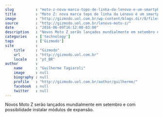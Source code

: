 ```yaml
---
slug          : "moto-z-nova-marca-topo-de-linha-da-lenovo-e-um-smartphone-modular-com-duas-versoes"
title         : "Moto Z: nova marca topo de linha da Lenovo é um smartphone “modular” com duas versões"
image         : "http://gizmodo.uol.com.br/wp-content/blogs.dir/8/files/2016/06/motoz1.png"
source        : "http://gizmodo.uol.com.br/lenovo-moto-z/"
date          : "2016-06-09T16:12:00-03:00"
description   : "Novos Moto Z serão lançados mundialmente em setembro e com possibilidade instalar módulos de expansão."
categories    : ['technology']
tags          : ['Gizmodo']
site          :
    title     : "Gizmodo"
    url       : "http://gizmodo.uol.com.br"
    locale    : "pt_BR"
author        :
    name      : "Guilherme Tagiaroli"
    image     : null
    biography : null
    profile   : "http://gizmodo.uol.com.br/author/guilherme/"
    facebook  : null
    twitter   : null
---
```


Novos Moto Z serão lançados mundialmente em setembro e com possibilidade instalar módulos de expansão.
